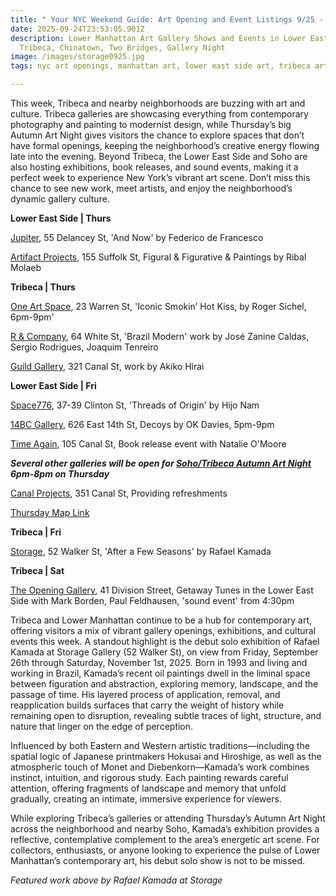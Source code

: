 ```yaml
---
title: " Your NYC Weekend Guide: Art Opening and Event Listings 9/25 - 9/27"
date: 2025-09-24T23:53:05.901Z
description: Lower Manhattan Art Gallery Shows and Events in Lower East Side,
  Tribeca, Chinatown, Two Bridges, Gallery Night
image: /images/storage0925.jpg
tags: nyc art openings, manhattan art, lower east side art, tribeca art, gallery night

---
```

This week, Tribeca and nearby neighborhoods are buzzing with art and culture. Tribeca galleries are showcasing everything from contemporary photography and painting to modernist design, while Thursday’s big Autumn Art Night gives visitors the chance to explore spaces that don’t have formal openings, keeping the neighborhood’s creative energy flowing late into the evening. Beyond Tribeca, the Lower East Side and Soho are also hosting exhibitions, book releases, and sound events, making it a perfect week to experience New York’s vibrant art scene. Don’t miss this chance to see new work, meet artists, and enjoy the neighborhood’s dynamic gallery culture.

**L﻿ower East Side | Thurs**

[Jupiter](https://jupiterarms.com/exhibitions/38-federico-de-francesco-and-now/overview/), 55 Delancey St, 'And Now' by Federico de Francesco

[Artifact Projects](https://www.artifactnyc.net/), 155 Suffolk St, Figural & Figurative & Paintings by Ribal Molaeb

**Tribeca | Thurs**

[One Art Space](https://oneartspace.com/roger-sichel-will-present-iconic-smokin-hot-kiss-sept-25-oct-8th-2025/), 23 Warren St, 'Iconic Smokin’ Hot Kiss, by Roger Sichel, 6pm-9pm' 

[R & Company](https://r-and-company.com/exhibition/brazil-modern), 64 White St, 'Brazil Modern' work by José Zanine Caldas, Sergio Rodrigues, Joaquim Tenreiro

[Guild Gallery](https://rwguildgalleryny.com/), 321 Canal St, work by Akiko Hirai

**L﻿ower East Side | Fri**

[Space776](https://luma.com/ikqundjr), 37-39 Clinton St, 'Threads of Origin' by Hijo Nam

[14BC Gallery](https://www.instagram.com/14bcgallery), 626 East 14th St, Decoys by OK Davies, 5pm-9pm

[Time Again](https://www.instagram.com/timeagainbar), 105 Canal St, Book release event with Natalie O'Moore

***Several other galleries will be open for [Soho/Tribeca Autumn Art Night](https://canalprojects.org/programs/autumn-night) 6pm-8pm on Thursday***  

[Canal Projects](https://www.canalprojects.org/upcoming), 351 Canal St, Providing refreshments[](https://www.google.com/maps/@/data=!3m1!4b1!4m2!11m1!2sk0JdPqCXQKmPxwc5ejRY1g?g_ep=CAISEjI1LjM1LjAuNzk5MDg4MzU1MBgAIJjQAyp1LDk0Mjg0NDY2LDk0MjI0ODI1LDk0MjI3MjQ3LDk0MjI3MjQ4LDk0MjMxMTg4LDQ3MDcxNzA0LDQ3MDY5NTA4LDk0MjczODgzLDk0MjE4NjQxLDk0MjgyMTM0LDk0MjAzMDE5LDQ3MDg0MzA0LDk0Mjg2ODYzQgJVUw%3D%3D)

[T﻿hursday Map Link](https://www.google.com/maps/@/data=!3m1!4b1!4m2!11m1!2sk0JdPqCXQKmPxwc5ejRY1g?g_ep=CAISEjI1LjM1LjAuNzk5MDg4MzU1MBgAIJjQAyp1LDk0Mjg0NDY2LDk0MjI0ODI1LDk0MjI3MjQ3LDk0MjI3MjQ4LDk0MjMxMTg4LDQ3MDcxNzA0LDQ3MDY5NTA4LDk0MjczODgzLDk0MjE4NjQxLDk0MjgyMTM0LDk0MjAzMDE5LDQ3MDg0MzA0LDk0Mjg2ODYzQgJVUw%3D%3D)

**T﻿ribeca | Fri**

[Storage](https://www.storageartgallery.com/exhibitions/after-a-few-seasons), 52 Walker St, 'After a Few Seasons' by Rafael Kamada

**T﻿ribeca | Sat**

[The Opening Gallery](https://www.theopeninggallery.com/), 41 Division Street, Getaway Tunes in the Lower East Side with Mark Borden, Paul Feldhausen, 'sound event' from 4:30pm

Tribeca and Lower Manhattan continue to be a hub for contemporary art, offering visitors a mix of vibrant gallery openings, exhibitions, and cultural events this week. A standout highlight is the debut solo exhibition of Rafael Kamada at Storage Gallery (52 Walker St), on view from Friday, September 26th through Saturday, November 1st, 2025. Born in 1993 and living and working in Brazil, Kamada’s recent oil paintings dwell in the liminal space between figuration and abstraction, exploring memory, landscape, and the passage of time. His layered process of application, removal, and reapplication builds surfaces that carry the weight of history while remaining open to disruption, revealing subtle traces of light, structure, and nature that linger on the edge of perception.

Influenced by both Eastern and Western artistic traditions—including the spatial logic of Japanese printmakers Hokusai and Hiroshige, as well as the atmospheric touch of Monet and Diebenkorn—Kamada’s work combines instinct, intuition, and rigorous study. Each painting rewards careful attention, offering fragments of landscape and memory that unfold gradually, creating an intimate, immersive experience for viewers.

While exploring Tribeca’s galleries or attending Thursday’s Autumn Art Night across the neighborhood and nearby Soho, Kamada’s exhibition provides a reflective, contemplative complement to the area’s energetic art scene. For collectors, enthusiasts, or anyone looking to experience the pulse of Lower Manhattan’s contemporary art, his debut solo show is not to be missed.

*F﻿eatured work above by Rafael Kamada at Storage*